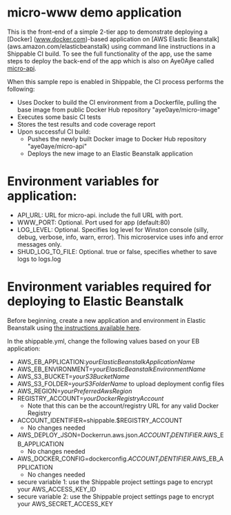 # micro-www demo application

This is the front-end of a simple 2-tier app to demonstrate deploying a [Docker]
(www.docker.com)-based application on [AWS Elastic Beanstalk]
(aws.amazon.com/elasticbeanstalk) using command line instructions in a Shippable
CI build. To see the full functionality of the app, use the same steps to deploy
the back-end of the app which is also on Aye0Aye called [micro-api](https://github.com/aye0aye/micro-api/tree/amazon-eb-cli).

When this sample repo is enabled in Shippable, the CI process performs the following:
* Uses Docker to build the CI environment from a Dockerfile, pulling the base
image from public Docker Hub repository "aye0aye/micro-image"
* Executes some basic CI tests
* Stores the test results and code coverage report
* Upon successful CI build:
  * Pushes the newly built Docker image to Docker Hub repository "aye0aye/micro-api"
  * Deploys the new image to an Elastic Beanstalk application

# Environment variables for application:
- API_URL: URL for micro-api. include the full URL with port.
- WWW_PORT: Optional.  Port used for app (default:80)
- LOG_LEVEL: Optional.  Specifies log level for Winston console (silly, debug, verbose, info, warn, error).
This microservice uses info and error messages only.
- SHUD_LOG_TO_FILE: Optional.  true or false, specifies whether to save logs to logs.log

# Environment variables required for deploying to Elastic Beanstalk
Before beginning, create a new application and environment in Elastic Beanstalk
using [the instructions available here](https://aws.amazon.com/elasticbeanstalk/getting-started/).

In the shippable.yml, change the following values based on your EB application:
- AWS_EB_APPLICATION:_yourElasticBeanstalkApplicationName_
- AWS_EB_ENVIRONMENT=_yourElasticBeanstalkEnvironmentName_
- AWS_S3_BUCKET=_yourS3BucketName_
- AWS_S3_FOLDER=_yourS3FolderName_ to upload deployment config files
- AWS_REGION=_yourPreferredAwsRegion_
- REGISTRY_ACCOUNT=_yourDockerRegistryAccount_  
  * Note that this can be the account/registry URL for any valid Docker Registry
- ACCOUNT_IDENTIFIER=shippable.$REGISTRY_ACCOUNT
  * No changes needed
- AWS_DEPLOY_JSON=Dockerrun.aws.json.$ACCOUNT_IDENTIFIER.$AWS_EB_APPLICATION
  * No changes needed
- AWS_DOCKER_CONFIG=dockerconfig.$ACCOUNT_IDENTIFIER.$AWS_EB_APPLICATION
  * No changes needed
- secure variable 1: use the Shippable project settings page to encrypt your AWS_ACCESS_KEY_ID
- secure variable 2: use the Shippable project settings page to encrypt your AWS_SECRET_ACCESS_KEY

